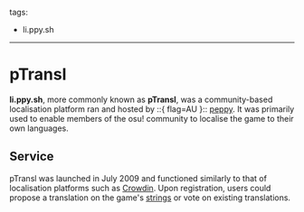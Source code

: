 tags:
  - li.ppy.sh
---

# pTransl

**li.ppy.sh**, more commonly known as **pTransl**, was a community-based localisation platform ran and hosted by ::{ flag=AU }:: [peppy](https://osu.ppy.sh/users/2). It was primarily used to enable members of the osu! community to localise the game to their own languages.

## Service

pTransl was launched in July 2009 and functioned similarly to that of localisation platforms such as [Crowdin](https://crowdin.com/). Upon registration, users could propose a translation on the game's [strings](https://localazy.com/dictionary/strings) or vote on existing translations.